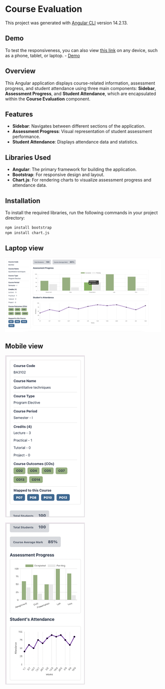 # Course Evaluation

This project was generated with [Angular CLI](https://github.com/angular/angular-cli) version 14.2.13.

## Demo

To test the responsiveness, you can also view [this link](https://course-evaluation-ui.netlify.app) on any device, such as a phone, tablet, or laptop. - [Demo](https://course-evaluation-ui.netlify.app)

## Overview

This Angular application displays course-related information, assessment progress, and student attendance using three main components: **Sidebar**, **Assessment Progress**, and **Student Attendance**, which are encapsulated within the **Course Evaluation** component.

## Features

- **Sidebar**: Navigates between different sections of the application.
- **Assessment Progress**: Visual representation of student assessment performance.
- **Student Attendance**: Displays attendance data and statistics.

## Libraries Used

- **Angular**: The primary framework for building the application.
- **Bootstrap**: For responsive design and layout.
- **Chart.js**: For rendering charts to visualize assessment progress and attendance data.

## Installation

To install the required libraries, run the following commands in your project directory:

```bash
npm install bootstrap
npm install chart.js
```

## Laptop view
![Laptop view](src/assets/web-view.png)

## Mobile view
![Mobile view 1](src/assets/mobile-1.png)

![Mobile view 2](src/assets/mobile-2.png)
